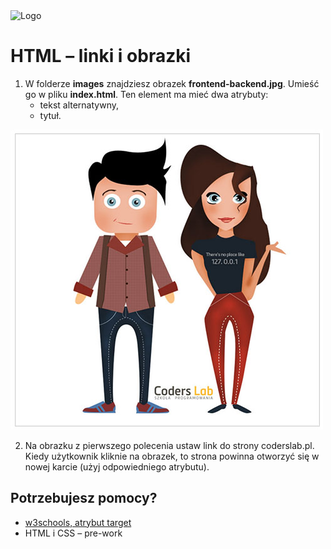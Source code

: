 <img alt="Logo" src="http://coderslab.pl/svg/logo-coderslab.svg" width="400">

# HTML &ndash; linki i obrazki

1. W folderze **images** znajdziesz obrazek **frontend-backend.jpg**. Umieść go w pliku **index.html**. Ten element ma mieć dwa atrybuty:
    * tekst alternatywny, 
    * tytuł.

  ![Front-end & Back-end Developer](images/frontend-backend.jpg)

2. Na obrazku z pierwszego polecenia ustaw link do strony coderslab.pl. Kiedy użytkownik kliknie na obrazek, to strona powinna otworzyć się w nowej karcie (użyj odpowiedniego atrybutu).

## Potrzebujesz pomocy?
* [w3schools, atrybut target](https://www.w3schools.com/tags/att_a_target.asp)
* HTML i CSS &ndash; pre-work

